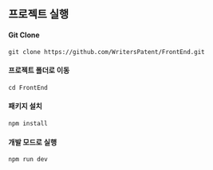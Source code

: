 ## 프로젝트 실행

#### Git Clone

```
git clone https://github.com/WritersPatent/FrontEnd.git
```

#### 프로젝트 폴더로 이동

```
cd FrontEnd
```

#### 패키지 설치

```
npm install
```

#### 개발 모드로 실행

```
npm run dev
```

